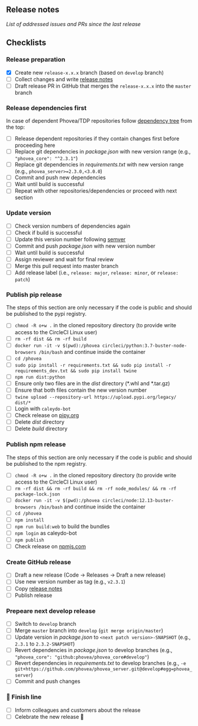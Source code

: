 ## Release notes

*List of addressed issues and PRs since the last release*


## Checklists

### Release preparation

* [x] Create new `release-x.x.x` branch (based on `develop` branch)
* [ ] Collect changes and write [release notes](#release-notes)
* [ ] Draft release PR in GitHub that merges the `release-x.x.x` into the `master` branch

### Release dependencies first

In case of dependent Phovea/TDP repositories follow [dependency tree](https://wiki.datavisyn.io/phovea/fundamentals/development-process#dependency-hierarchy) from the top:

* [ ] Release dependent repositories if they contain changes first before proceeding here
* [ ] Replace git dependencies in *package.json* with new version range (e.g., `"phovea_core": "^2.3.1"`)
* [ ] Replace git dependencies in *requirements.txt* with new version range (e.g., `phovea_server>=2.3.0,<3.0.0`)
* [ ] Commit and push new dependencies
* [ ] Wait until build is successful
* [ ] Repeat with other repositories/dependencies or proceed with next section

### Update version

* [ ] Check version numbers of dependencies again
* [ ] Check if build is successful
* [ ] Update this version number following [semver](https://semver.org)
* [ ] Commit and push *package.json* with new version number
* [ ] Wait until build is successful
* [ ] Assign reviewer and wait for final review
* [ ] Merge this pull request into master branch
* [ ] Add release label (i.e., `release: major`, `release: minor`, or `release: patch`)

### Publish pip release

The steps of this section are only necessary if the code is public and should be published to the pypi registry.

* [ ] `chmod -R o+w .` in the cloned repository directory (to provide write access to the CircleCI Linux user)
* [ ] `rm -rf dist && rm -rf build`
* [ ] `docker run -it -v $(pwd):/phovea circleci/python:3.7-buster-node-browsers /bin/bash` and continue inside the container
* [ ] `cd /phovea`
* [ ] `sudo pip install -r requirements.txt && sudo pip install -r requirements_dev.txt && sudo pip install twine`
* [ ] `npm run dist:python`
* [ ] Ensure only two files are in the *dist* directory (*.whl and *.tar.gz)
* [ ] Ensure that both files contain the new version number
* [ ] `twine upload --repository-url https://upload.pypi.org/legacy/ dist/*`
* [ ] Login with `caleydo-bot`
* [ ] Check release on [pipy.org](https://pypi.org/)
* [ ] Delete *dist* directory
* [ ] Delete *build* directory

### Publish npm release

The steps of this section are only necessary if the code is public and should be published to the npm registry.

* [ ] `chmod -R o+w .` in the cloned repository directory (to provide write access to the CircleCI Linux user)
* [ ] `rm -rf dist && rm -rf build && rm -rf node_modules/ && rm -rf package-lock.json`
* [ ] `docker run -it -v $(pwd):/phovea circleci/node:12.13-buster-browsers /bin/bash` and continue inside the container
* [ ] `cd /phovea`
* [ ] `npm install`
* [ ] `npm run build:web` to build the bundles
* [ ] `npm login` as caleydo-bot
* [ ] `npm publish`
* [ ] Check release on [npmjs.com](https://www.npmjs.com)

### Create GitHub release

* [ ] Draft a new release (Code -> Releases -> Draft a new release)
* [ ] Use new version number as tag (e.g., `v2.3.1`)
* [ ] Copy [release notes](#release-notes)
* [ ] Publish release

### Prepeare next develop release

* [ ] Switch to `develop` branch
* [ ] Merge `master` branch into `develop` (`git merge origin/master`)
* [ ] Update version in *package.json* to `<next patch version>-SNAPSHOT` (e.g., `2.3.1` to `2.3.2-SNAPSHOT`)
* [ ] Revert dependencies in *package.json* to develop branches (e.g., `"phovea_core": "github:phovea/phovea_core#develop"`)
* [ ] Revert dependencies in *requirements.txt* to develop branches (e.g., `-e git+https://github.com/phovea/phovea_server.git@develop#egg=phovea_server`)
* [ ] Commit and push changes
 
### 🏁 Finish line

* [ ] Inform colleagues and customers about the release
* [ ] Celebrate the new release 🥳
